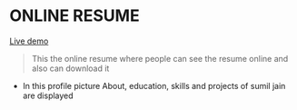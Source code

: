 # ONLINE RESUME

[Live demo](https://sumilraweng.github.io/OnlineResume/.)

> This the online resume where people can see the resume online and also can download it

- In this profile picture About, education, skills and projects of sumil jain are displayed
